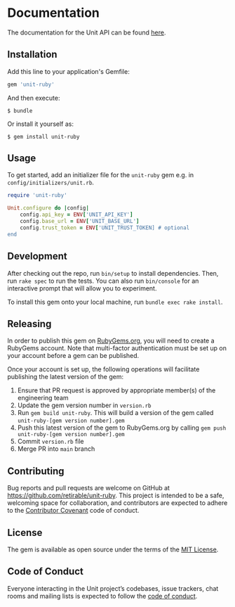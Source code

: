 # Documentation

The documentation for the Unit API can be found [here](https://docs.unit.co/).

## Installation

Add this line to your application's Gemfile:

```ruby
gem 'unit-ruby'
```

And then execute:

    $ bundle

Or install it yourself as:

    $ gem install unit-ruby

## Usage

To get started, add an initializer file for the `unit-ruby` gem e.g. in `config/initializers/unit.rb`.

```Ruby
require 'unit-ruby'

Unit.configure do |config|
    config.api_key = ENV['UNIT_API_KEY']
    config.base_url = ENV['UNIT_BASE_URL']
    config.trust_token = ENV['UNIT_TRUST_TOKEN] # optional
end

```

## Development

After checking out the repo, run `bin/setup` to install dependencies. Then, run `rake spec` to run the tests. You can also run `bin/console` for an interactive prompt that will allow you to experiment.

To install this gem onto your local machine, run `bundle exec rake install`.

## Releasing

In order to publish this gem on [RubyGems.org](https://rubygems.org/), you will need to create a RubyGems account. Note that multi-factor authentication must be set up on your account before a gem can be published.

Once your account is set up, the following operations will facilitate publishing the latest version of the gem:

1. Ensure that PR request is approved by appropriate member(s) of the engineering team
2. Update the gem version number in `version.rb`
3. Run `gem build unit-ruby`. This will build a version of the gem called `unit-ruby-[gem version number].gem`
4. Push this latest version of the gem to RubyGems.org by calling `gem push unit-ruby-[gem version number].gem`
5. Commit `version.rb` file
6. Merge PR into `main` branch

## Contributing

Bug reports and pull requests are welcome on GitHub at https://github.com/retirable/unit-ruby. This project is intended to be a safe, welcoming space for collaboration, and contributors are expected to adhere to the [Contributor Covenant](http://contributor-covenant.org) code of conduct.

## License

The gem is available as open source under the terms of the [MIT License](https://opensource.org/licenses/MIT).

## Code of Conduct

Everyone interacting in the Unit project’s codebases, issue trackers, chat rooms and mailing lists is expected to follow the [code of conduct](https://github.com/retirable/unit-ruby/blob/master/CODE_OF_CONDUCT.md).
